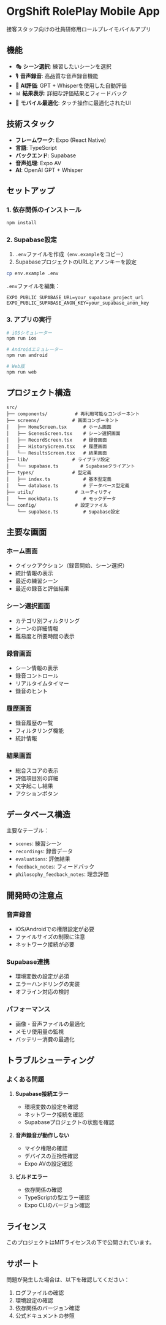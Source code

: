 # OrgShift RolePlay Mobile App

接客スタッフ向けの社員研修用ロールプレイモバイルアプリ

## 機能

- 🎭 **シーン選択**: 練習したいシーンを選択
- 🎙️ **音声録音**: 高品質な音声録音機能
- 🤖 **AI評価**: GPT + Whisperを使用した自動評価
- 📊 **結果表示**: 詳細な評価結果とフィードバック
- 📱 **モバイル最適化**: タッチ操作に最適化されたUI

## 技術スタック

- **フレームワーク**: Expo (React Native)
- **言語**: TypeScript
- **バックエンド**: Supabase
- **音声処理**: Expo AV
- **AI**: OpenAI GPT + Whisper

## セットアップ

### 1. 依存関係のインストール

```bash
npm install
```

### 2. Supabase設定

1. `.env`ファイルを作成（`env.example`をコピー）
2. SupabaseプロジェクトのURLとアノンキーを設定

```bash
cp env.example .env
```

`.env`ファイルを編集：

```env
EXPO_PUBLIC_SUPABASE_URL=your_supabase_project_url
EXPO_PUBLIC_SUPABASE_ANON_KEY=your_supabase_anon_key
```

### 3. アプリの実行

```bash
# iOSシミュレーター
npm run ios

# Androidエミュレーター
npm run android

# Web版
npm run web
```

## プロジェクト構造

```
src/
├── components/          # 再利用可能なコンポーネント
├── screens/            # 画面コンポーネント
│   ├── HomeScreen.tsx      # ホーム画面
│   ├── ScenesScreen.tsx    # シーン選択画面
│   ├── RecordScreen.tsx    # 録音画面
│   ├── HistoryScreen.tsx   # 履歴画面
│   └── ResultsScreen.tsx   # 結果画面
├── lib/                # ライブラリ設定
│   └── supabase.ts        # Supabaseクライアント
├── types/              # 型定義
│   ├── index.ts            # 基本型定義
│   └── database.ts         # データベース型定義
├── utils/               # ユーティリティ
│   └── mockData.ts         # モックデータ
└── config/              # 設定ファイル
    └── supabase.ts         # Supabase設定
```

## 主要な画面

### ホーム画面
- クイックアクション（録音開始、シーン選択）
- 統計情報の表示
- 最近の練習シーン
- 最近の録音と評価結果

### シーン選択画面
- カテゴリ別フィルタリング
- シーンの詳細情報
- 難易度と所要時間の表示

### 録音画面
- シーン情報の表示
- 録音コントロール
- リアルタイムタイマー
- 録音のヒント

### 履歴画面
- 録音履歴の一覧
- フィルタリング機能
- 統計情報

### 結果画面
- 総合スコアの表示
- 評価項目別の詳細
- 文字起こし結果
- アクションボタン

## データベース構造

主要なテーブル：

- `scenes`: 練習シーン
- `recordings`: 録音データ
- `evaluations`: 評価結果
- `feedback_notes`: フィードバック
- `philosophy_feedback_notes`: 理念評価

## 開発時の注意点

### 音声録音
- iOS/Androidでの権限設定が必要
- ファイルサイズの制限に注意
- ネットワーク接続が必要

### Supabase連携
- 環境変数の設定が必須
- エラーハンドリングの実装
- オフライン対応の検討

### パフォーマンス
- 画像・音声ファイルの最適化
- メモリ使用量の監視
- バッテリー消費の最適化

## トラブルシューティング

### よくある問題

1. **Supabase接続エラー**
   - 環境変数の設定を確認
   - ネットワーク接続を確認
   - Supabaseプロジェクトの状態を確認

2. **音声録音が動作しない**
   - マイク権限の確認
   - デバイスの互換性確認
   - Expo AVの設定確認

3. **ビルドエラー**
   - 依存関係の確認
   - TypeScriptの型エラー確認
   - Expo CLIのバージョン確認

## ライセンス

このプロジェクトはMITライセンスの下で公開されています。

## サポート

問題が発生した場合は、以下を確認してください：

1. ログファイルの確認
2. 環境設定の確認
3. 依存関係のバージョン確認
4. 公式ドキュメントの参照
